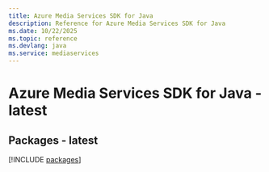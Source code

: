 ```yaml
---
title: Azure Media Services SDK for Java
description: Reference for Azure Media Services SDK for Java
ms.date: 10/22/2025
ms.topic: reference
ms.devlang: java
ms.service: mediaservices
---
```

# Azure Media Services SDK for Java - latest
## Packages - latest
[!INCLUDE [packages](media-services-index.md)]